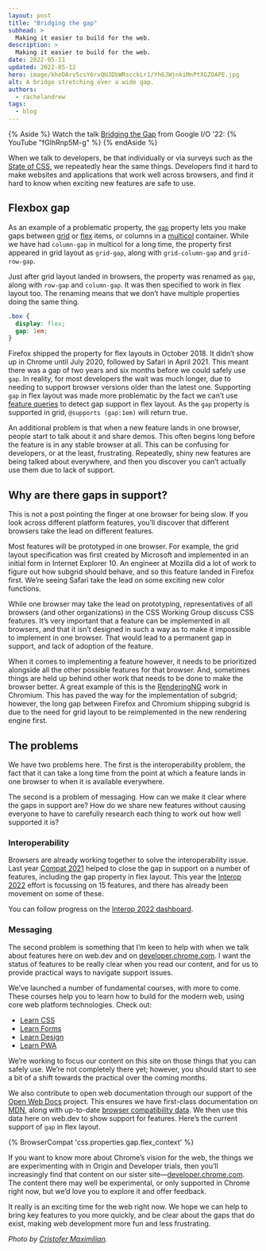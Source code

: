 ```yaml
---
layout: post
title: "Bridging the gap"
subhead: >
  Making it easier to build for the web. 
description: >
  Making it easier to build for the web.
date: 2022-05-11
updated: 2022-05-12
hero: image/kheDArv5csY6rvQUJDbWRscckLr1/Yh6JWjnkiMnPtXGZOAPE.jpg
alt: A bridge stretching over a wide gap.
authors:
  - rachelandrew
tags:
  - blog
---
```


{% Aside %}
  Watch the talk [Bridging the Gap](https://www.youtube.com/watch?v=fGlhRnp5M-g) from Google I/O '22:
  {% YouTube "fGlhRnp5M-g" %}
{% endAside %}

When we talk to developers, be that individually or via surveys such as the [State of CSS](https://stateofcss.com/), we repeatedly hear the same things. Developers find it hard to make websites and applications that work well across browsers, and find it hard to know when exciting new features are safe to use.

## Flexbox gap

As an example of a problematic property, the [`gap`](https://developer.mozilla.org/docs/Web/CSS/gap) property lets you make gaps between [grid](/learn/css/grid/) or [flex](/learn/css/flexbox/) items, or columns in a [multicol](https://developer.mozilla.org/docs/Web/CSS/CSS_Columns) container. While we have had `column-gap` in multicol for a long time, the property first appeared in grid layout as `grid-gap`, along with `grid-column-gap` and `grid-row-gap`.

Just after grid layout landed in browsers, the property was renamed as `gap`, along with `row-gap` and `column-gap`. It was then specified to work in flex layout too. The renaming means that we don’t have multiple properties doing the same thing.

```css
.box {
  display: flex;
  gap: 1em;
}
```

Firefox shipped the property for flex layouts in October 2018. It didn’t show up in Chrome until July 2020, followed by Safari in April 2021. This meant there was a gap of two years and six months before we could safely use `gap`. In reality, for most developers the wait was much longer, due to needing to support browser versions older than the latest one. Supporting `gap` in flex layout was made more problematic by the fact we can’t use [feature queries](https://developer.mozilla.org/docs/Web/CSS/CSS_Conditional_Rules/Using_Feature_Queries) to detect gap support in flex layout. As the `gap` property is supported in grid, `@supports (gap:1em)` will return true.

An additional problem is that when a new feature lands in one browser, people start to talk about it and share demos. This often begins long before the feature is in any stable browser at all. This can be confusing for developers, or at the least, frustrating. Repeatedly, shiny new features are being talked about everywhere, and then you discover you can’t actually use them due to lack of support.

## Why are there gaps in support?

This is not a post pointing the finger at one browser for being slow. If you look across different platform features, you’ll discover that different browsers take the lead on different features. 

Most features will be prototyped in one browser. For example, the grid layout specification was first created by Microsoft and implemented in an initial form in Internet Explorer 10. An engineer at Mozilla did a lot of work to figure out how subgrid should behave, and so this feature landed in Firefox first. We’re seeing Safari take the lead on some exciting new color functions. 

While one browser may take the lead on prototyping, representatives of all browsers (and other organizations) in the CSS Working Group discuss CSS features. It’s very important that a feature can be implemented in all browsers, and that it isn’t designed in such a way as to make it impossible to implement in one browser. That would lead to a permanent gap in support, and lack of adoption of the feature.

When it comes to implementing a feature however, it needs to be prioritized alongside all the other possible features for that browser. And, sometimes things are held up behind other work that needs to be done to make the browser better. A great example of this is the [RenderingNG](https://developer.chrome.com/blog/renderingng/) work in Chromium. This has paved the way for the implementation of subgrid; however, the long gap between Firefox and Chromium shipping subgrid is due to the need for grid layout to be reimplemented in the new rendering engine first.

## The problems

We have two problems here. The first is the interoperability problem, the fact that it can take a long time from the point at which a feature lands in one browser to when it is available everywhere. 

The second is a problem of messaging. How can we make it clear where the gaps in support are? How do we share new features without causing everyone to have to carefully research each thing to work out how well supported it is? 

### Interoperability

Browsers are already working together to solve the interoperability issue. Last year [Compat 2021](/compat2021/) helped to close the gap in support on a number of features, including the gap property in flex layout. This year the [Interop 2022](/interop-2022/) effort is focussing on 15 features, and there has already been movement on some of these.

You can follow progress on the [Interop 2022 dashboard](https://wpt.fyi/interop-2022).

### Messaging

The second problem is something that I’m keen to help with when we talk about features here on web.dev and on [developer.chrome.com](https://developer.chrome.com/). I want the status of features to be really clear when you read our content, and for us to provide practical ways to navigate support issues. 

We’ve launched a number of fundamental courses, with more to come. These courses help you to learn how to build for the modern web, using core web platform technologies. Check out:

- [Learn CSS](/learn/css/)
- [Learn Forms](/learn/forms/)
- [Learn Design](/learn/design/)
- [Learn PWA](/learn/pwa/)

We’re working to focus our content on this site on those things that you can safely use. We’re not completely there yet; however, you should start to see a bit of a shift towards the practical over the coming months.

We also contribute to open web documentation through our support of the [Open Web Docs](https://opencollective.com/open-web-docs) project. This ensures we have first-class documentation on [MDN](https://developer.mozilla.org/), along with up-to-date [browser compatibility data](https://github.com/mdn/browser-compat-data). We then use this data here on web.dev to show support for features. Here’s the current support of `gap` in flex layout.

{% BrowserCompat 'css.properties.gap.flex_context' %}

If you want to know more about Chrome’s vision for the web, the things we are experimenting with in Origin and Developer trials, then you’ll increasingly find that content on our sister site—[developer.chrome.com](https://developer.chrome.com/). The content there may well be experimental, or only supported in Chrome right now, but we’d love you to explore it and offer feedback.

It really is an exciting time for the web right now. We hope we can help to bring key features to you more quickly, and be clear about the gaps that do exist, making web development more fun and less frustrating.

_Photo by [Cristofer Maximilian](https://unsplash.com/es/@cristofer)._



  
  